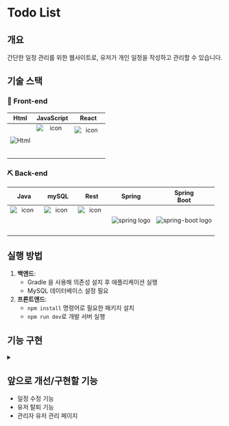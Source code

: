 # Todo List

## 개요

간단한 일정 관리를 위한 웹사이트로, 유저가 개인 일정을 작성하고 관리할 수 있습니다.




## 기술 스택

### 🔨 Front-end
| Html | JavaScript | React | 
| :---: | :---: | :---: |
| <img alt="Html" src ="https://upload.wikimedia.org/wikipedia/commons/thumb/6/61/HTML5_logo_and_wordmark.svg/440px-HTML5_logo_and_wordmark.svg.png" width="65" height="65" /> | <div style="display: flex; align-items: flex-start;"><img src="https://techstack-generator.vercel.app/js-icon.svg" alt="icon" width="75" height="75" /></div> | <div style="display: flex; align-items: flex-start;"><img src="https://techstack-generator.vercel.app/react-icon.svg" alt="icon" width="65" height="65" /></div> |


### ⛏ Back-end
| Java | mySQL | Rest | Spring | Spring<br>Boot |
| :---: | :---: | :---: | :---: | :---: |
| <div style="display: flex; align-items: flex-start;"><img src="https://techstack-generator.vercel.app/java-icon.svg" alt="icon" width="65" height="65" /></div> | <div style="display: flex; align-items: flex-start;"><img src="https://techstack-generator.vercel.app/mysql-icon.svg" alt="icon" width="65" height="65" /></div> | <div style="display: flex; align-items: flex-start;"><img src="https://techstack-generator.vercel.app/restapi-icon.svg" alt="icon" width="65" height="65" /></div> | <img alt="spring logo" src="https://www.vectorlogo.zone/logos/springio/springio-icon.svg" height="50" width="50" > | <img alt="spring-boot logo" src="https://t1.daumcdn.net/cfile/tistory/27034D4F58E660F616" width="65" height="65" > |

## 실행 방법

1. **백엔드**:
    - Gradle 을 사용해 의존성 설치 후 애플리케이션 실행
    - MySQL 데이터베이스 설정 필요
2. **프론트엔드**:
    - `npm install` 명령어로 필요한 패키지 설치
    - `npm run dev`로 개발 서버 실행
## 기능 구현
<details>
  <summary></summary>

  | 페이지 (기능)  | 이미지                                                      |
  |-----------|----------------------------------------------------------|
  | 회원 가입     | ![회원가입 페이지](https://github.com/JUNKKC/todoapp/blob/main/images/%ED%9A%8C%EC%9B%90%EA%B0%80%EC%9E%85.gif?raw=true)              |
  | 로그인       | ![로그인](https://github.com/JUNKKC/todoapp/blob/main/images/%EB%A1%9C%EA%B7%B8%EC%9D%B8.gif?raw=true)                      |
  | 할 일 추가    | ![할일 추가 기능](https://github.com/JUNKKC/todoapp/blob/main/images/%ED%95%A0%EC%9D%BC%20%EC%B6%94%EA%B0%80%20%EA%B8%B0%EB%8A%A5.gif?raw=true)                 |
  | 할 일 완료 삭제 | ![기능 구현 상태변경 삭제](https://github.com/JUNKKC/todoapp/blob/main/images/%EA%B8%B0%EB%8A%A5%20%EA%B5%AC%ED%98%84%20%EC%83%81%ED%83%9C%EB%B3%80%EA%B2%BD%20%EC%82%AD%EC%A0%9C.gif?raw=true) |
  | 검색 기능     | ![기능 구현 검색](https://github.com/JUNKKC/todoapp/blob/main/images/%EA%B8%B0%EB%8A%A5%20%EA%B5%AC%ED%98%84%20%EA%B2%80%EC%83%89.gif?raw=true)                          |
  | 정보 수정     | ![내정보 페이지](https://github.com/JUNKKC/todoapp/blob/main/images/%EB%82%B4%EC%A0%95%EB%B3%B4%20%ED%8E%98%EC%9D%B4%EC%A7%80.gif?raw=true)                         |

</details>

## 앞으로 개선/구현할 기능
- 일정 수정 기능
- 유저 탈퇴 기능
- 관리자 유저 관리 페이지



